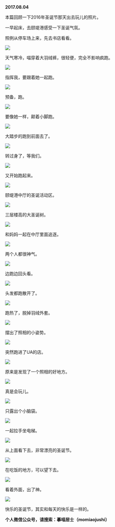 
          
**2017.08.04**

本篇回顾一下2016年圣诞节那天出去玩儿的照片。

一早起床，去颐堤港感受一下圣诞气氛。

照例从停车场上来，先去书店看看。


![](http://imglf0.nosdn.127.net/img/cVBabzFlQ2NTZUJJVU9NRHNZNjd3c0hqZkFwdlYyL3Z2czlYTTJLdGxUMD0.jpg)


天气寒冷，喵穿着大羽绒裤，很轻便，完全不影响疯跑。


![](http://imglf1.nosdn.127.net/img/cjljVlo1SG0rQ0dRQzdwUlJHdThoSHhTaERMRkVzVXB2WmhlT1JNNEhiQT0.jpg)


指挥我，要跟着她一起跑。


![](http://imglf1.nosdn.127.net/img/RStLQXJjSW94clFud2QyK09OcnR2bmd5b0x0RitsRFRuY3o2azFYUVpzYz0.jpg)


预备，跑。


![](http://imglf0.nosdn.127.net/img/cWx0SHVNOCtYK3doSnE3NXZhbWhaQUFQTExFVENrV2l5QlhFejlpR1Ridz0.jpg)


要像她一样，颠着小脚跑。


![](http://imglf0.nosdn.127.net/img/c3RwOUpRVW9nbDRodmt1b2JoR2dCdVpwbU0vcVJtN25wVElmM3J4RlE0Yz0.jpg)


大踏步的跑到前面去了。


![](http://imglf1.nosdn.127.net/img/dllnalhsRHFQOGt1SUZPY1YvekQxU3BENE5UdUxyTktrN1FJbDhWeC9ZND0.jpg)


转过身了，等我们。


![](http://imglf2.nosdn.127.net/img/ZkNJZ2pQbTlxcW9TeVJjTHZDcFA2cWVFTVp6Zmt6Z01nWnVaa2tJelRJVT0.jpg)


又开始跑起来。


![](http://imglf1.nosdn.127.net/img/WkF1WEZGenRrNkE3bUhxNnlFcjVsMnpzREJWTzdpZXBtNVdMa0gxVFRIST0.jpg)


颐堤港中厅的圣诞活动区。


![](http://imglf2.nosdn.127.net/img/aDczckljNmYvRXhVcllJTzFjK2o0Q0ZOZERrdEx2TVZQWmRKY08vZlg5WT0.jpg)


三层楼高的大圣诞树。


![](http://imglf2.nosdn.127.net/img/bnpZRUY2cEx3UmtxTk9OVnQ3eUJWU0NMM1Iwem5lVTA3a2dOTkJEa3k2RT0.jpg)


和妈妈一起在中厅里面追逐。


![](http://imglf.nosdn.127.net/img/eFFDQVlzTDFJci9hODBrVkluaHIyQW5HNDVLZHlzYTBNUW1OZEVhbmZURT0.jpg)


两个人都很神气。


![](http://imglf2.nosdn.127.net/img/NGhtRXZsUDBOTTFrcndQb2FwUlU4REhwMmpUeXRXdk04K3hhNGlqalROdz0.jpg)


边跑边回头看。


![](http://imglf.nosdn.127.net/img/eVBMbk91ZnFMTVF3MDIxcUtIajBiWWk3VmpSdFMvSlUwTzVkTUZ5T3crZz0.jpg)


头发都跑散开了。


![](http://imglf0.nosdn.127.net/img/MUpQb0xtVkZEcXVNMGhDZmQvQUgxZGcrbEtwU3FKV2NPZkNSTGRVSk5FND0.jpg)


跑热了，脱掉羽绒外套。


![](http://imglf.nosdn.127.net/img/NnJlMGlrenVrNi9IQkVaM1BaOU1qaFVLeGEvUjF6MWEwOHpZUDBQYS9vcz0.jpg)


摆出了照相的小姿势。


![](http://imglf.nosdn.127.net/img/dldVUmlnbHhGUjY2dU9mVGhZekNFNytBc0psekg4VitqWWVGTVIyYStvVT0.jpg)


突然跑进了UA的店。


![](http://imglf.nosdn.127.net/img/bTdzSmVPRi8rc29NMDlhQ01pcWpsZ0hScHR6YTEvWnBrNTBCRzlsZlorbz0.jpg)


原来是发现了一个照相的好地方。


![](http://imglf0.nosdn.127.net/img/ZHgxS3RuMktUWGloQk5ZOWR2TFlyVDZhSnVEVTBZNy9LUC92d0JYTExYcz0.jpg)


真是会玩儿。


![](http://imglf0.nosdn.127.net/img/R2Z3S21TU0NTMkJCZUoxbytiNFJaVUVEOXUxVHFZd2grSDFHOEhpS1FBMD0.jpg)


只露出个小脑袋。


![](http://imglf1.nosdn.127.net/img/em5oQ3lhY2VPM3Q2K0lYVzJzM0VVUm44Z254dEt5QkhWZHlNU2pOWnZsbz0.jpg)


一起拉手坐电梯。


![](http://imglf.nosdn.127.net/img/OHdrSkdWYUpwWGRsUXBUL1RzNjByMWVSSFdaTDhwYVBoR1N2bmkzdzFhND0.jpg)


从上面看下去，非常漂亮的圣诞节。


![](http://imglf.nosdn.127.net/img/OG40VUloN1NSZFBVZlNZSDdybmtIcG9Zb0E1amRyL1hkemYzZm5ZbXI2cz0.jpg)


在吃饭的地方，可以望下去。


![](http://imglf2.nosdn.127.net/img/R2Y2TVpFTFF2RUpKZ25HTkR0OGNOM0thOXM0RFZ2bDdVd3dGNFZvZWZSND0.jpg)


看着外面，出了神。


![](http://imglf.nosdn.127.net/img/N0VRN3dCbjRwcEJuYitwTFhjekJXSzVZRklDRmpOVDU4bTJBSWlUeG8vaz0.jpg)


快乐的圣诞节，其实和每天的快乐是一样的。


**个人微信公众号，请搜索：摹喵居士（momiaojushi）**

        
